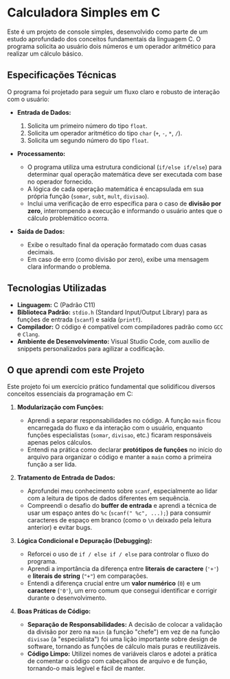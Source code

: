 # Calculadora Simples em C

Este é um projeto de console simples, desenvolvido como parte de um estudo aprofundado dos conceitos fundamentais da linguagem C. O programa solicita ao usuário dois números e um operador aritmético para realizar um cálculo básico.

## Especificações Técnicas

O programa foi projetado para seguir um fluxo claro e robusto de interação com o usuário:

* **Entrada de Dados:**
    1.  Solicita um primeiro número do tipo `float`.
    2.  Solicita um operador aritmético do tipo `char` (`+`, `-`, `*`, `/`).
    3.  Solicita um segundo número do tipo `float`.

* **Processamento:**
    * O programa utiliza uma estrutura condicional (`if/else if/else`) para determinar qual operação matemática deve ser executada com base no operador fornecido.
    * A lógica de cada operação matemática é encapsulada em sua própria função (`somar`, `subt`, `mult`, `divisao`).
    * Inclui uma verificação de erro específica para o caso de **divisão por zero**, interrompendo a execução e informando o usuário antes que o cálculo problemático ocorra.

* **Saída de Dados:**
    * Exibe o resultado final da operação formatado com duas casas decimais.
    * Em caso de erro (como divisão por zero), exibe uma mensagem clara informando o problema.

## Tecnologias Utilizadas

* **Linguagem:** C (Padrão C11)
* **Biblioteca Padrão:** `stdio.h` (Standard Input/Output Library) para as funções de entrada (`scanf`) e saída (`printf`).
* **Compilador:** O código é compatível com compiladores padrão como `GCC` e `Clang`.
* **Ambiente de Desenvolvimento:** Visual Studio Code, com auxílio de snippets personalizados para agilizar a codificação.

## O que aprendi com este Projeto

Este projeto foi um exercício prático fundamental que solidificou diversos conceitos essenciais da programação em C:

1.  **Modularização com Funções:**
    * Aprendi a separar responsabilidades no código. A função `main` ficou encarregada do fluxo e da interação com o usuário, enquanto funções especialistas (`somar`, `divisao`, etc.) ficaram responsáveis apenas pelos cálculos.
    * Entendi na prática como declarar **protótipos de funções** no início do arquivo para organizar o código e manter a `main` como a primeira função a ser lida.

2.  **Tratamento de Entrada de Dados:**
    * Aprofundei meu conhecimento sobre `scanf`, especialmente ao lidar com a leitura de tipos de dados diferentes em sequência.
    * Compreendi o desafio do **buffer de entrada** e aprendi a técnica de usar um espaço antes do `%c` (`scanf(" %c", ...);`) para consumir caracteres de espaço em branco (como o `\n` deixado pela leitura anterior) e evitar bugs.

3.  **Lógica Condicional e Depuração (Debugging):**
    * Reforcei o uso de `if / else if / else` para controlar o fluxo do programa.
    * Aprendi a importância da diferença entre **literais de caractere** (`'+'`) e **literais de string** (`"+"`) em comparações.
    * Entendi a diferença crucial entre um **valor numérico** (`0`) e um **caractere** (`'0'`), um erro comum que consegui identificar e corrigir durante o desenvolvimento.

4.  **Boas Práticas de Código:**
    * **Separação de Responsabilidades:** A decisão de colocar a validação da divisão por zero na `main` (a função "chefe") em vez de na função `divisao` (a "especialista") foi uma lição importante sobre design de software, tornando as funções de cálculo mais puras e reutilizáveis.
    * **Código Limpo:** Utilizei nomes de variáveis claros e adotei a prática de comentar o código com cabeçalhos de arquivo e de função, tornando-o mais legível e fácil de manter.
